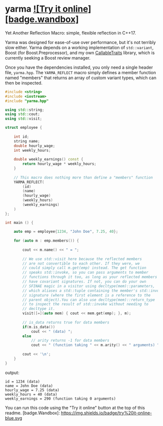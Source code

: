 # yarma <a target="_blank" href="http://melpon.org/wandbox/permlink/tKT0d6o587D2PcRw">![Try it online][badge.wandbox]</a>
Yet Another Reflection Macro: simple, flexible reflection in C++17.

Yarma was designed for ease-of-use over performance, but it's not terribly slow either. Yarma depends on a working implementation of `std::variant`, Boost (for Boost.Preprocessor), and my own [CallableTraits](https://github.com/badair/callable_traits) library, which is currently seeking a Boost review manager.

Once you have the dependencies installed, you only need a single header file, `yarma.hpp`. The `YARMA_REFLECT` macro simply defines a member function named "members" that returns an array of custom variant types, which can then be inspected.

```cpp
#include <string>
#include <iostream>
#include "yarma.hpp"

using std::string;
using std::cout;
using std::visit;

struct employee {
    
    int id;
    string name;
    double hourly_wage;
    int weekly_hours;
    
    double weekly_earnings() const {
        return hourly_wage * weekly_hours;
    }
    
    // This macro does nothing more than define a "members" function
    YARMA_REFLECT(
        (id)
        (name)
        (hourly_wage)
        (weekly_hours)
        (weekly_earnings)
    )
};

int main () {
    
    auto emp = employee{1234, "John Doe", 7.25, 40};
    
    for (auto m : emp.members()) {
        
        cout << m.name() << " = ";
        
        // We use std::visit here because the reflected members
        // are not convertible to each other. If they were, we
        // could simply call m.get(emp) instead. The get function
        // speaks std::invoke, so you can pass arguments to member
        // functions through it too, as long as your reflected members
        // have covariant signatures. If not, you can do your own
        // SFINAE magic in a visitor using decltype(mem)::parameters,
        // which aliases a std::tuple containing the member's std::invoke
        // signature (where the first element is a reference to the
        // parent object).You can also use decltype(mem)::return_type
        // to inspect the result of std::invoke without needing to
        // decltype it.
        visit([=](auto mem) { cout << mem.get(emp); }, m);
        
        // is_data returns true for data members
        if(m.is_data())
            cout << " (data) ";   
        else
            // arity returns -1 for data members
            cout << " (function taking " << m.arity() << " arguments) ";
        
        cout << '\n';
    }
}
```

output:
```console
id = 1234 (data) 
name = John Doe (data) 
hourly_wage = 7.25 (data) 
weekly_hours = 40 (data) 
weekly_earnings = 290 (function taking 0 arguments) 
```
You can run this code using the "Try it online" button at the top of this readme.
[badge.Wandbox]: https://img.shields.io/badge/try%20it-online-blue.svg
